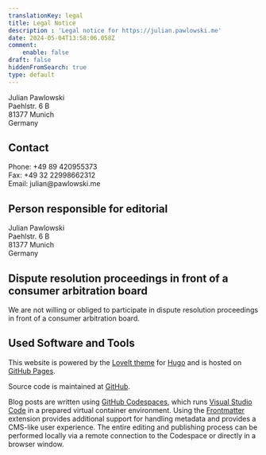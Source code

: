 ```yaml
---
translationKey: legal
title: Legal Notice
description : 'Legal notice for https://julian.pawlowski.me'
date: 2024-05-04T13:58:06.058Z
comment:
    enable: false
draft: false
hiddenFromSearch: true
type: default
---
```


Julian Pawlowski  
Paehlstr. 6 B  
81377 Munich  
Germany

## Contact

Phone: +&#052;&#057;&#032;&#056;&#057;&#032;&#052;&#050;&#048;&#057;&#053;&#053;&#051;&#055;&#051;  
Fax: +&#052;&#057;&#032;&#051;&#050;&#032;&#050;&#050;&#057;&#057;&#056;&#054;&#054;&#050;&#051;&#049;&#050;  
Email: &#106;&#117;&#108;&#105;&#097;&#110;&#064;&#112;&#097;&#119;&#108;&#111;&#119;&#115;&#107;&#105;&#046;&#109;&#101;  

## Person responsible for editorial

Julian Pawlowski  
Paehlstr. 6 B  
81377 Munich  
Germany

## Dispute resolution proceedings in front of a consumer arbitration board

We are not willing or obliged to participate in dispute resolution proceedings in front of a consumer arbitration board.

## Used Software and Tools

This website is powered by the [LoveIt theme](https://hugoloveit.com/) for [Hugo](https://gohugo.io/) and is hosted on [GitHub Pages](https://pages.github.com/).

Source code is maintained at [GitHub](https://github.com/jpawlowski/personal-website).

Blog posts are written using [GitHub Codespaces](https://github.com/features/codespaces), which runs [Visual Studio Code](https://code.visualstudio.com/docs/remote/codespaces) in a prepared virtual container environment. Using the [Frontmatter](https://frontmatter.codes/) extension provides additional support for handling metadata and provides a CMS-like user experience. The entire editing and publishing process can be performed locally via a remote connection to the Codespace or directly in a browser window.
